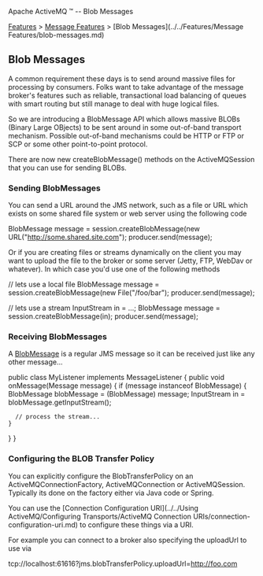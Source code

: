 Apache ActiveMQ ™ -- Blob Messages 

[Features](../../features.md) > [Message Features](../../Features/message-features.md) > [Blob Messages](../../Features/Message Features/blob-messages.md)


Blob Messages
-------------

A common requirement these days is to send around massive files for processing by consumers. Folks want to take advantage of the message broker's features such as reliable, transactional load balancing of queues with smart routing but still manage to deal with huge logical files.

So we are introducing a BlobMessage API which allows massive BLOBs (Binary Large OBjects) to be sent around in some out-of-band transport mechanism. Possible out-of-band mechanisms could be HTTP or FTP or SCP or some other point-to-point protocol.

There are now new createBlobMessage() methods on the ActiveMQSession that you can use for sending BLOBs.

### Sending BlobMessages

You can send a URL around the JMS network, such as a file or URL which exists on some shared file system or web server using the following code

BlobMessage message = session.createBlobMessage(new URL("http://some.shared.site.com");
producer.send(message);

Or if you are creating files or streams dynamically on the client you may want to upload the file to the broker or some server (Jetty, FTP, WebDav or whatever). In which case you'd use one of the following methods

// lets use a local file
BlobMessage message = session.createBlobMessage(new File("/foo/bar");
producer.send(message);

// lets use a stream
InputStream in = ...;
BlobMessage message = session.createBlobMessage(in);
producer.send(message);

### Receiving BlobMessages

A [BlobMessage](http://activemq.apache.org/maven/activemq-core/apidocs/org/apache/activemq/BlobMessage.html) is a regular JMS message so it can be received just like any other message...

public class MyListener implements MessageListener {
  public void onMessage(Message message) {
    if (message instanceof BlobMessage) {
      BlobMessage blobMessage = (BlobMessage) message;
      InputStream in = blobMessage.getInputStream();

      // process the stream...
    }
  }
}

### Configuring the BLOB Transfer Policy

You can explicitly configure the BlobTransferPolicy on an ActiveMQConnectionFactory, ActiveMQConnection or ActiveMQSession. Typically its done on the factory either via Java code or Spring.

You can use the [Connection Configuration URI](../../Using ActiveMQ/Configuring Transports/ActiveMQ Connection URIs/connection-configuration-uri.md) to configure these things via a URI.

For example you can connect to a broker also specifying the uploadUrl to use via

tcp://localhost:61616?jms.blobTransferPolicy.uploadUrl=http://foo.com

